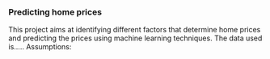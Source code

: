 ### Predicting home prices

This project aims at identifying different factors that determine home prices and predicting the prices using machine learning techniques.
The data used is.....
Assumptions:   
